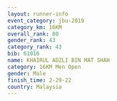 ```yaml
---
layout: runner-info 
event_category: jbu-2019 
category_km: 16KM  
overall_rank: 80
gender_rank: 43
category_rank: 43
bib: 61016
name: KHAIRUL ADZLI BIN MAT SHAH
category: 16KM Men Open
gender: Male
finish_time: 2-29-22
country: Malaysia
---
```

